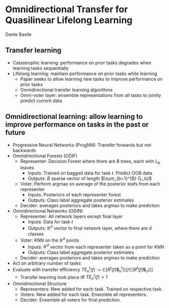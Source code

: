 # Omnidirectional Transfer for Quasilinear Lifelong Learning

Dante Basile

## Transfer learning
* Catastrophic learning: performance on prior tasks degrades when learning tasks sequentially
* Lifelong learning: maintain performance on prior tasks while learning
    * Paper seeks to allow learning new tasks to improve performance on prior tasks
    * Omnidirectional transfer learning algorithms
    * Omni-voter layer: ensemble representations from all tasks to jointly predict current data

## Omnidirectional learning: allow learning to improve performance on tasks in the past or future
* Progressive Neural Networks (ProgNN): Transfer forwards but not backwards
* Omnidirectional Forests (ODIF)
    * Representer: Decision Forest where there are $B$ trees, each with $L_b$ leaves
        * Inputs: Trained on bagged data for task $t$. Predict OOB data.
        * Outputs: $B$ sparse vector of length $\sum_{b=1}^{B} {L_b}$
    * Voter: Perform argmax on average of the posterior leafs from each representer
        * Inputs: Posteriors of each representer forest
        * Outputs: Class label aggregate posterior estimates
    * Decider: averages posteriors and takes argmax to make prediction
* Omnidirectional Networks (ODIN)
    * Representer: All network layers except final layer
        * Inputs: Data for task $t$
        * Outputs: $\mathbb{R}^d$ vector to final network layer, where there are $d$ classes
    * Voter: KNN on the $\mathbb{R}^d$ points
        * Inputs: $\mathbb{R}^d$ vector from each representer taken as a point for KNN
        * Outputs: Class label aggregate posterior estimates
    * Decider: averages posteriors and takes argmax to make prediction
* Act on arbitrary number of tasks
* Evaluate with transfer efficiency ${TE}_n^t(f) := \mathbb{E}[R^t (f(\textbf{S}_n^t))] / \mathbb{E}[R^t(f(\textbf{S}_n))]$
    * Transfer learning took place iff $TE_n^t(f) > 1$
* Omnidirectional Structure
    * Representers: New added for each task. Trained on respective task.
    * Voters: New added for each task. Ensemble all representers.
    * Decider: Ensemble all voters for final prediction.
